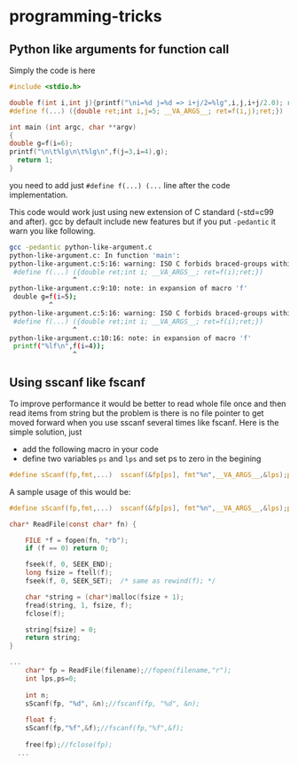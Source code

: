 # programming-tricks

## Python like arguments for function call

Simply the code is here

~~~C
#include <stdio.h>

double f(int i,int j){printf("\ni=%d j=%d => i+j/2=%lg",i,j,i+j/2.0); return i+j/2.0;}
#define f(...) ({double ret;int i,j=5; __VA_ARGS__; ret=f(i,j);ret;})

int main (int argc, char **argv)
{
double g=f(i=6);
printf("\n\t%lg\n\t%lg\n",f(j=3,i=4),g);
  return 1;
}
~~~

you need to add just `#define f(...) (...` line after the code implementation.

This code would work just using new extension of C standard (-std=c99 and after). gcc by default include new features but if you put `-pedantic`  it warn you like following.

~~~bash
gcc -pedantic python-like-argument.c 
python-like-argument.c: In function 'main':
python-like-argument.c:5:16: warning: ISO C forbids braced-groups within expressions [-Wpedantic]
 #define f(...) ({double ret;int i; __VA_ARGS__; ret=f(i);ret;})
                ^
python-like-argument.c:9:10: note: in expansion of macro 'f'
 double g=f(i=5);
          ^
python-like-argument.c:5:16: warning: ISO C forbids braced-groups within expressions [-Wpedantic]
 #define f(...) ({double ret;int i; __VA_ARGS__; ret=f(i);ret;})
                ^
python-like-argument.c:10:16: note: in expansion of macro 'f'
 printf("%lf\n",f(i=4));
                ^

~~~
## Using sscanf like fscanf
To improve performance it would be better to read whole file once and then read items from string but the problem is there is no file pointer to get moved forward when you use sscanf several times like fscanf.
Here is the simple solution, just 

* add the following macro in your code 
* define two variables `ps` and `lps` and set ps to zero in the begining
 
~~~c
#define sScanf(fp,fmt,...)  sscanf(&fp[ps], fmt"%n",__VA_ARGS__,&lps);ps+=lps;
~~~
A sample usage of this would be:
~~~c
#define sScanf(fp,fmt,...)  sscanf(&fp[ps], fmt"%n",__VA_ARGS__,&lps);ps+=lps;

char* ReadFile(const char* fn) {

	FILE *f = fopen(fn, "rb");
	if (f == 0) return 0;

	fseek(f, 0, SEEK_END);
	long fsize = ftell(f);
	fseek(f, 0, SEEK_SET);  /* same as rewind(f); */

	char *string = (char*)malloc(fsize + 1);
	fread(string, 1, fsize, f);
	fclose(f);

	string[fsize] = 0;
	return string;
}

...
	char* fp = ReadFile(filename);//fopen(filename,"r");
	int lps,ps=0;
  
  	int n;
	sScanf(fp, "%d", &n);//fscanf(fp, "%d", &n);
	
	float f;
	sScanf(fp,"%f",&f);//fscanf(fp,"%f",&f);
	
	free(fp);//fclose(fp);
  ...
~~~
